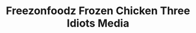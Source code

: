 ---
title: "Freezonfoodz Frozen Chicken Three Idiots Media"
url: /ernakulam/freezonfoodz-frozen-chicken-three-idiots-media/
shop: Tiefkühl
---